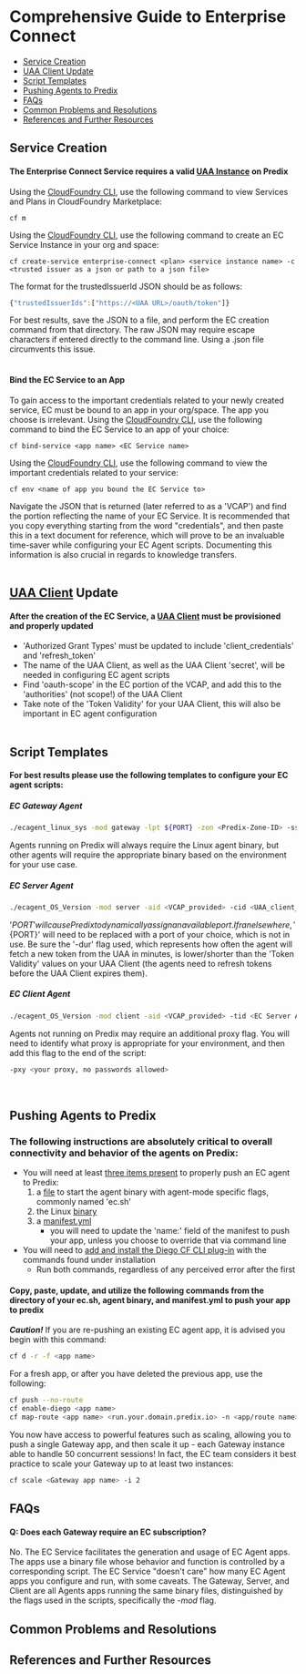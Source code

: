 # Comprehensive Guide to Enterprise Connect

* [Service Creation](#service-creation)
* [UAA Client Update](#uaa-client-update)
* [Script Templates](#script-templates) 
* [Pushing Agents to Predix](#pushing-agents-to-predix) 
* [FAQs](#faqs) 
* [Common Problems and Resolutions](#common-problems-and-resolutions) 
* [References and Further Resources](#references-and-further-resources)

## Service Creation
#### The Enterprise Connect Service requires a valid [UAA Instance](https://www.predix.io/services/service.html?id=1172) on Predix
Using the [CloudFoundry CLI](https://docs.cloudfoundry.org/cf-cli/install-go-cli.html), use the following command to view Services and Plans in CloudFoundry Marketplace:
```
cf m
```
Using the [CloudFoundry CLI](https://docs.cloudfoundry.org/cf-cli/install-go-cli.html), use the following command to create an EC Service Instance in your org and space:
```
cf create-service enterprise-connect <plan> <service instance name> -c <trusted issuer as a json or path to a json file>
```
The format for the trustedIssuerId JSON should be as follows:
```javascript
{"trustedIssuerIds":["https://<UAA URL>/oauth/token"]}
```
For best results, save the JSON to a file, and perform the EC creation command from that directory. The raw JSON may require escape characters if entered directly to the command line. Using a .json file circumvents this issue.</br></br>
#### Bind the EC Service to an App
To gain access to the important credentials related to your newly created service, EC must be bound to an app in your org/space. The app you choose is irrelevant. Using the [CloudFoundry CLI](https://docs.cloudfoundry.org/cf-cli/install-go-cli.html), use the following command to bind the EC Service to an app of your choice:
```
cf bind-service <app name> <EC Service name>
```
Using the [CloudFoundry CLI](https://docs.cloudfoundry.org/cf-cli/install-go-cli.html), use the following command to view the important credentials related to your service:
```
cf env <name of app you bound the EC Service to>
```
Navigate the JSON that is returned (later referred to as a 'VCAP') and find the portion reflecting the name of your EC Service. It is recommended that you copy everything starting from the word "credentials", and then paste this in a text document for reference, which will prove to be an invaluable time-saver while configuring your EC Agent scripts. Documenting this information is also crucial in regards to knowledge transfers.</br></br>
## [UAA Client](https://predix-toolkit.run.aws-usw02-pr.ice.predix.io/) Update
#### After the creation of the EC Service, a [UAA Client](https://predix-toolkit.run.aws-usw02-pr.ice.predix.io/) must be provisioned and properly updated 
- 'Authorized Grant Types' must be updated to include 'client_credentials' and 'refresh_token'
- The name of the UAA Client, as well as the UAA Client 'secret', will be needed in configuring EC agent scripts
- Find 'oauth-scope' in the EC portion of the VCAP, and add this to the 'authorities' (not scope!) of the UAA Client 
- Take note of the 'Token Validity' for your UAA Client, this will also be important in EC agent configuration
</br></br>
## Script Templates
#### For best results please use the following templates to configure your EC agent scripts:
##### EC Gateway Agent
```bash
./ecagent_linux_sys -mod gateway -lpt ${PORT} -zon <Predix-Zone-ID> -sst <EC-Service-URI> -tkn <admin-token> -dbg
```
Agents running on Predix will always require the Linux agent binary, but other agents will require the appropriate binary based on the environment for your use case.
##### EC Server Agent
```bash
./ecagent_OS_Version -mod server -aid <VCAP_provided> -cid <UAA_client_name> -csc <UAA_client_Secret> -dur 1200 -zon <Predix-Zone-ID> -sst <EC-Service-URI> -hst wss://<Predix_Gateway_App_URL>/agent -oa2 https://<predixUAA_URL>/oauth/token -rht <IP of data source> -rpt 5432 -dbg -hca ${PORT}
```
'${PORT}' will cause Predix to dynamically assign an available port. If ran elsewhere, '${PORT}' will need to be replaced with a port of your choice, which is not in use. Be sure the '-dur' flag used, which represents how often the agent will fetch a new token from the UAA in minutes, is lower/shorter than the 'Token Validity' values on your UAA Client (the agents need to refresh tokens before the UAA Client expires them).
##### EC Client Agent
```bash
./ecagent_OS_Version -mod client -aid <VCAP_provided> -tid <EC Server Agent '-aid'> -cid <UAA_client_name> -csc <UAA_client_Secret> -dur 1200 -hst wss://<Predix_Gateway_App_URL>/agent -oa2 https://<predixUAA_URL>/oauth/token -lpt <Defined_by_You> -dbg
```
Agents not running on Predix may require an additional proxy flag. You will need to identify what proxy is appropriate for your environment, and then add this flag to the end of the script:
```bash
-pxy <your proxy, no passwords allowed>
```
</br>

## Pushing Agents to Predix
### The following instructions are absolutely critical to overall connectivity and behavior of the agents on Predix:
- You will need at least <a href="https://github.com/Enterprise-connect/ec-agent-cf-push-sample/tree/dist" target="_blank">three items present</a> to properly push an EC agent to Predix:
    1. a [file](https://github.com/Enterprise-connect/ec-agent-cf-push-sample/blob/dist/ec.sh) to start the agent binary with agent-mode specific flags, commonly named 'ec.sh'
    2. the Linux [binary](https://github.com/Enterprise-connect/ec-sdk/blob/dist/dist/ecagent_linux_sys.tar.gz)
    3. a [manifest.yml](https://github.com/Enterprise-connect/ec-agent-cf-push-sample/blob/dist/manifest.yml)
        - you will need to update the 'name:' field of the manifest to push your app, unless you choose to override that via command line
- You will need to [add and install the Diego CF CLI plug-in](https://github.com/cloudfoundry-incubator/Diego-Enabler) with the commands found under installation
    - Run both commands, regardless of any perceived error after the first
#### Copy, paste, update, and utilize the following commands from the directory of your ec.sh, agent binary, and manifest.yml to push your app to predix
***Caution!*** If you are re-pushing an existing EC agent app, it is advised you begin with this command:
```bash
cf d -r -f <app name>
```
For a fresh app, or after you have deleted the previous app, use the following:
```bash
cf push --no-route 
cf enable-diego <app name>
cf map-route <app name> <run.your.domain.predix.io> -n <app/route name>
```
You now have access to powerful features such as scaling, allowing you to push a single Gateway app, and then scale it up - each Gateway instance able to handle 50 concurrent sessions! In fact, the EC team considers it best practice to scale your Gateway up to at least two instances:
```bash
cf scale <Gateway app name> -i 2
```
    
## FAQs
#### Q: Does each Gateway require an EC subscription?
No. The EC Service facilitates the generation and usage of EC Agent apps. The apps use a binary file whose behavior and function is controlled by a corresponding script. The EC Service "doesn't care" how many EC Agent apps you configure and run, with some caveats. The Gateway, Server, and Client are all Agents apps running the same binary files, distinguished by the flags used in the scripts, specifically the *-mod* flag.
## Common Problems and Resolutions

## References and Further Resources